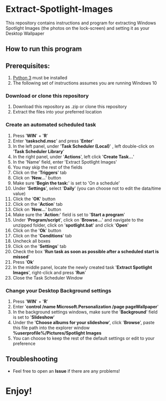 # Extract-Spotlight-Images
This repository contains instructions and program for extracting Windows Spotlight Images (the photos on the lock-screen) and setting it as your Desktop Wallpaper

## How to run this program

## Prerequisites:
1. [Python 3](https://www.python.org/downloads/) must be installed
1. The following set of instructions assumes you are running Windows 10

### Download or clone this repository
1. Download this repository as .zip or clone this repository
1. Extract the files into your preferred location

### Create an automated scheduled task
1. Press '**WIN**' + '**R**'
1. Enter '**taskschd.msc**' and press '**Enter**'
1. In the left panel, under '**Task Scheduler (Local)**' , left double-click on '**Task Scheduler Library**'
1. In the right panel, under '**Actions**', left click '**Create Task...**'
1. In the 'Name' field, enter 'Extract Spotlight Images'
1. You may skip the rest of the fields
1. Click on the '**Triggers**' tab
1. Click on '**New...**' button
1. Make sure '**Begin the task:**' is set to 'On a schedule'
1. Under '**Settings**', select '**Daily**' (you can choose not to edit the data/time value) 
1. Click the '**OK**' button
1. Click on the '**Action**' tab
1. Click on '**New...**' button
1. Make sure the '**Action:**' field is set to '**Start a program**'
1. Under '**Program/script**', click on '**Browse...**' and navigate to the unzipped folder, click on '**spotlight.bat**' and click '**Open**'
1. Click on the '**Ok**' button
1. Click on the '**Conditions**' tab
1. Uncheck all boxes
1. Click on the '**Settings**' tab
1. Check the box '**Run task as soon as possible after a scheduled start is missed**'
1. Press '**Ok**'
1. In the middle panel, locate the newly created task '**Extract Spotlight Images**', right-click and press '**Run**'
1. Close the Task Scheduler Window

### Change your Desktop Background settings
1. Press '**WIN**' + '**R**'
1. Enter '**control /name Microsoft.Personalization /page pageWallpaper**'
1. In the background settings windows, make sure the '**Background**' field is set to '**Slideshow**'
1. Under the '**Choose albums for your slideshow**', click '**Browse**', paste this file path into the explorer window **%userprofile%/Pictures/Spotlight Images**
1. You can choose to keep the rest of the default settings or edit to your preference 

## Troubleshooting
- Feel free to open an **Issue** if there are any problems!

# Enjoy!


